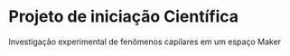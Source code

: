 # Projeto de iniciação Científica
 Investigação experimental de fenômenos capilares em um espaço Maker
